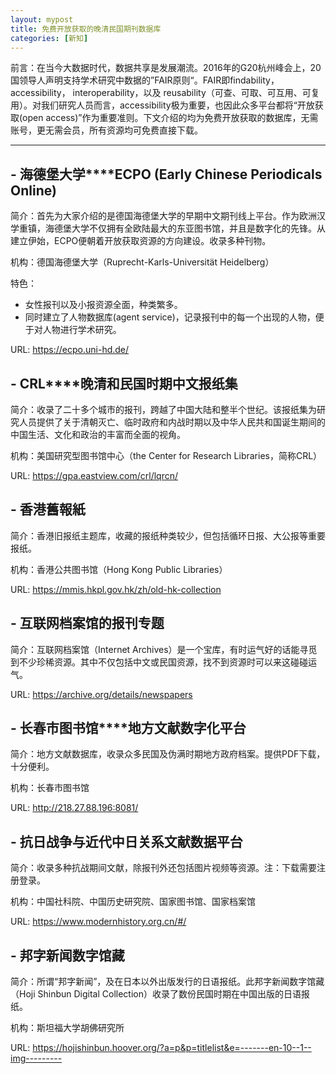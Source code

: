 ```yaml
---
layout: mypost
title: 免费开放获取的晚清民国期刊数据库
categories: [新知]
---
```


 

前言：在当今大数据时代，数据共享是发展潮流。2016年的G20杭州峰会上，20国领导人声明支持学术研究中数据的”FAIR原则“。FAIR即findability，accessibility， interoperability，以及 reusability（可查、可取、可互用、可复用）。对我们研究人员而言，accessibility极为重要，也因此众多平台都将“开放获取(open access)”作为重要准则。下文介绍的均为免费开放获取的数据库，无需账号，更无需会员，所有资源均可免费直接下载。  

---

## - **海德堡大学****ECPO (Early Chinese Periodicals Online)**

简介：首先为大家介绍的是德国海德堡大学的早期中文期刊线上平台。作为欧洲汉学重镇，海德堡大学不仅拥有全欧陆最大的东亚图书馆，并且是数字化的先锋。从建立伊始，ECPO便朝着开放获取资源的方向建设。收录多种刊物。

机构：德国海德堡大学（Ruprecht-Karls-Universität Heidelberg）

特色：

- 女性报刊以及小报资源全面，种类繁多。
- 同时建立了人物数据库(agent service)，记录报刊中的每一个出现的人物，便于对人物进行学术研究。

URL: <https://ecpo.uni-hd.de/>  

 

 

## - **CRL****晚清和民国时期中文报纸集**

简介：收录了二十多个城市的报刊，跨越了中国大陆和整半个世纪。该报纸集为研究人员提供了关于清朝灭亡、临时政府和内战时期以及中华人民共和国诞生期间的中国生活、文化和政治的丰富而全面的视角。

机构：美国研究型图书馆中心（the Center for Research Libraries，简称CRL）

URL: <https://gpa.eastview.com/crl/lqrcn/>  

 

 

## - **香港舊報紙**

简介：香港旧报纸主题库，收藏的报纸种类较少，但包括循环日报、大公报等重要报纸。

机构：香港公共图书馆（Hong Kong Public Libraries）

URL: <https://mmis.hkpl.gov.hk/zh/old-hk-collection>  

 

 

## - **互联网档案馆的报刊专题**

简介：互联网档案馆（Internet Archives）是一个宝库，有时运气好的话能寻觅到不少珍稀资源。其中不仅包括中文或民国资源，找不到资源时可以来这碰碰运气。

URL: <https://archive.org/details/newspapers>  

 

 

## - **长春市图书馆****地方文献数字化平台**

简介：地方文献数据库，收录众多民国及伪满时期地方政府档案。提供PDF下载，十分便利。

机构：长春市图书馆

URL: <http://218.27.88.196:8081/>  

 

 

## - **抗日战争与近代中日关系文献数据平台**

简介：收录多种抗战期间文献，除报刊外还包括图片视频等资源。注：下载需要注册登录。

机构：中国社科院、中国历史研究院、国家图书馆、国家档案馆

URL: <https://www.modernhistory.org.cn/#/>  

 

 

## - **邦字新闻数字馆藏**     

简介：所谓“邦字新闻”，及在日本以外出版发行的日语报纸。此邦字新闻数字馆藏（Hoji Shinbun Digital Collection）收录了数份民国时期在中国出版的日语报纸。

机构：斯坦福大学胡佛研究所

URL: <https://hojishinbun.hoover.org/?a=p&p=titlelist&e=-------en-10--1--img--------->  